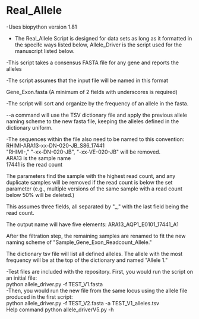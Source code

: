 # Real_Allele
-Uses biopython version 1.81

- The Real_Allele Script is designed for data sets as long as it formatted in the specifc ways listed below, Allele_Driver is the script used for the manuscript listed below.

-This script takes a consensus FASTA file for any gene and reports the alleles

  
-The script assumes that the input file will be named in this format


Gene_Exon.fasta (A minimum of 2 fields with underscores is required)
  
-The script will sort and organize by the frequency of an allele in the fasta.
  
--a command will use the TSV dictionary file and apply the previous allele naming scheme to the new fasta file, keeping the alleles defined in the dictionary uniform.  
  
-The sequences within the file also need to be named to this convention:  
RHIMI-ARA13-xx-DN-020-JB_S86_17441  
"RHIMI-," "-xx-DN-020-JB", "-xx-VE-020-JB" will be removed.  
ARA13 is the sample name  
17441 is the read count 
  
The parameters find the sample with the highest read count, and any duplicate samples will be removed if the read count is below the set parameter (e.g., multiple versions of the same sample with a read count below 50% will be deleted.) 
  
This assumes three fields, all separated by "_," with the last field being the read count.  
  
The output name will have five elements: ARA13_AQP1_E0101_17441_A1  
  
After the filtration step, the remaining samples are renamed to fit the new naming scheme of "Sample_Gene_Exon_Readcount_Allele."  
  
The dictionary tsv file will list all defined alleles. The allele with the most frequency will be at the top of the dictionary and named "Allele 1."  
  
-Test files are included with the repository. First, you would run the script on an initial file:  
python allele_driver.py -f TEST_V1.fasta  
-Then, you would run the new file from the same locus using the allele file produced in the first script:  
python allele_driver.py -f TEST_V2.fasta -a TEST_V1_alleles.tsv  
Help command python allele_driverV5.py -h  
